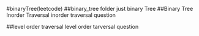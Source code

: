 #binaryTree(leetcode)
##binary_tree folder
just binary Tree
##Binary Tree Inorder Traversal
inorder traversal question

##level order traversal
level order tarversal question
